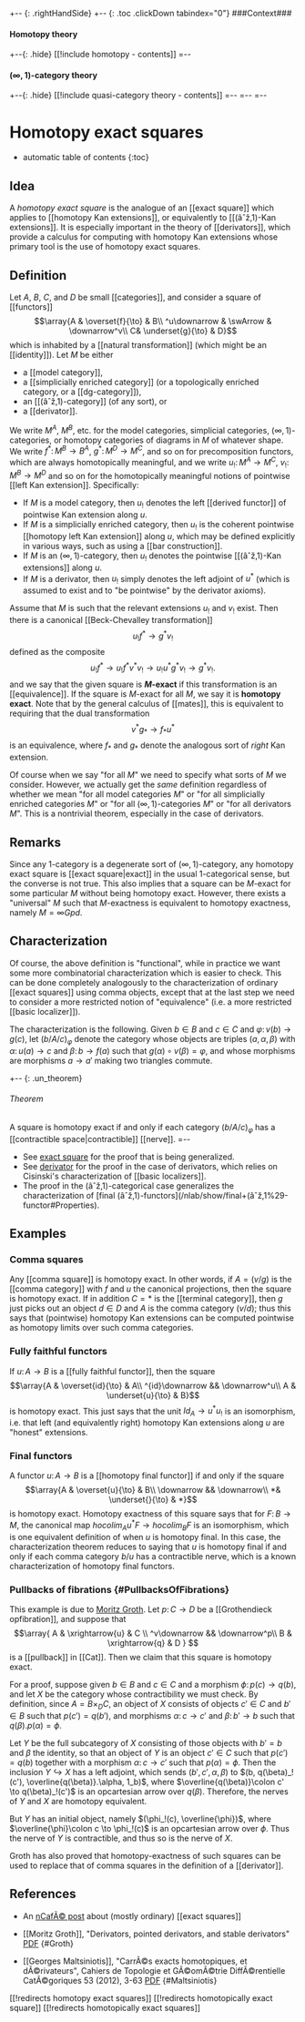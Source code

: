 
+-- {: .rightHandSide}
+-- {: .toc .clickDown tabindex="0"}
###Context###
#### Homotopy theory
+--{: .hide}
[[!include homotopy - contents]]
=--
#### $(\infty,1)$-category theory
+--{: .hide}
[[!include quasi-category theory - contents]]
=--
=--
=--

# Homotopy exact squares
* automatic table of contents
{:toc}

## Idea

A *homotopy exact square* is the analogue of an [[exact square]] which applies to [[homotopy Kan extensions]], or equivalently to [[(âˆž,1)-Kan extensions]].  It is especially important in the theory of [[derivators]], which provide a calculus for computing with homotopy Kan extensions whose primary tool is the use of homotopy exact squares.

## Definition

Let $A$, $B$, $C$, and $D$ be small [[categories]], and consider a square of [[functors]]
$$\array{A & \overset{f}{\to} & B\\
  ^u\downarrow & \swArrow & \downarrow^v\\
  C& \underset{g}{\to} & D}$$
which is inhabited by a [[natural transformation]] (which might be an [[identity]]).  Let $M$ be either

* a [[model category]],
* a [[simplicially enriched category]] (or a topologically enriched category, or a [[dg-category]]),
* an [[(âˆž,1)-category]] (of any sort), or
* a [[derivator]].

We write $M^A$, $M^B$, etc. for the model categories, simplicial categories, $(\infty,1)$-categories, or homotopy categories of diagrams in $M$ of whatever shape.  We write $f^*\colon M^B\to B^A$, $g^*\colon M^D\to M^C$, and so on for precomposition functors, which are always homotopically meaningful, and we write $u_!\colon M^A\to M^C$, $v_!\colon M^B\to M^D$ and so on for the homotopically meaningful notions of pointwise [[left Kan extension]].  Specifically:

* If $M$ is a model category, then $u_!$ denotes the left [[derived functor]] of pointwise Kan extension along $u$.
* If $M$ is a simplicially enriched category, then $u_!$ is the coherent pointwise [[homotopy left Kan extension]] along $u$, which may be defined explicitly in various ways, such as using a [[bar construction]].
* If $M$ is an $(\infty,1)$-category, then $u_!$ denotes the pointwise [[(âˆž,1)-Kan extensions]] along $u$.
* If $M$ is a derivator, then $u_!$ simply denotes the left adjoint of $u^*$ (which is assumed to exist and to "be pointwise" by the derivator axioms).

Assume that $M$ is such that the relevant extensions $u_!$ and $v_!$ exist.  Then there is a canonical [[Beck-Chevalley transformation]]
$$ u_! f^* \to g^* v_! $$
defined as the composite
$$ u_! f^* \to u_! f^* v^* v_! \to u_! u^* g^* v_! \to g^* v_!. $$
and we say that the given square is **$M$-exact** if this transformation is an [[equivalence]].  If the square is $M$-exact for all $M$, we say it is **homotopy exact**.  Note that by the general calculus of [[mates]], this is equivalent to requiring that the dual transformation
$$ v^* g_* \to f_* u^* $$
is an equivalence, where $f_*$ and $g_*$ denote the analogous sort of *right* Kan extension.

Of course when we say "for all $M$" we need to specify what sorts of $M$ we consider.  However, we actually get the *same* definition regardless of whether we mean "for all model categories $M$" or "for all simplicially enriched categories $M$" or "for all $(\infty,1)$-categories $M$" or "for all derivators $M$".  This is a nontrivial theorem, especially in the case of derivators.

## Remarks

Since any 1-category is a degenerate sort of $(\infty,1)$-category, any homotopy exact square is [[exact square|exact]] in the usual 1-categorical sense, but the converse is not true.  This also implies that a square can be $M$-exact for some particular $M$ without being homotopy exact.  However, there exists a "universal" $M$ such that $M$-exactness is equivalent to homotopy exactness, namely $M=\infty Gpd$.

## Characterization

Of course, the above definition is "functional", while in practice we want some more combinatorial characterization which is easier to check.  This can be done completely analogously to the characterization of ordinary [[exact squares]] using comma objects, except that at the last step we need to consider a more restricted notion of "equivalence" (i.e. a more restricted [[basic localizer]]).

The characterization is the following.  Given $b\in B$ and $c\in C$ and $\varphi\colon v(b) \to g(c)$, let $(b/A/c)_\varphi$ denote the category whose objects are triples $(a,\alpha,\beta)$ with $\alpha\colon u(a)\to c$ and $\beta\colon b\to f(a)$ such that $g(\alpha) \circ v(\beta) = \varphi$, and whose morphisms are morphisms $a\to a'$ making two triangles commute.

+-- {: .un_theorem}
###### Theorem
A square is homotopy exact if and only if each category $(b/A/c)_\varphi$ has a [[contractible space|contractible]] [[nerve]].
=--

* See [exact square](/nlab/show/exact+square#CommaObj) for the proof that is being generalized.
* See [derivator](/nlab/show/derivator#ExactSquares) for the proof in the case of derivators, which relies on Cisinski's characterization of [[basic localizers]].
* The proof in the (âˆž,1)-categorical case generalizes the characterization of [final (âˆž,1)-functors](/nlab/show/final+(âˆž,1%29-functor#Properties).

## Examples

### Comma squares

Any [[comma square]] is homotopy exact.  In other words, if $A=(v/g)$ is the [[comma category]] with $f$ and $u$ the canonical projections, then the square is homotopy exact.  If in addition $C=*$ is the [[terminal category]], then $g$ just picks out an object $d\in D$ and $A$ is the comma category $(v/d)$; thus this says that (pointwise) homotopy Kan extensions can be computed pointwise as homotopy limits over such comma categories.

### Fully faithful functors

If $u\colon A\to B$ is a [[fully faithful functor]], then the square
$$\array{A & \overset{id}{\to} & A\\
  ^{id}\downarrow && \downarrow^u\\
  A & \underset{u}{\to} & B}$$
is homotopy exact.  This just says that the unit $Id_A \to u^* u_!$ is an isomorphism, i.e. that left (and equivalently right) homotopy Kan extensions along $u$ are "honest" extensions.

### Final functors

A functor $u\colon A\to B$ is a [[homotopy final functor]] if and only if the square
$$\array{A & \overset{u}{\to} & B\\
  \downarrow && \downarrow\\
  *& \underset{}{\to} & *}$$
is homotopy exact.  Homotopy exactness of this square says that for $F\colon B\to M$, the canonical map $hocolim_A u^*F \to hocolim_B F$ is an isomorphism, which is one equivalent definition of when $u$ is homotopy final.  In this case, the characterization theorem reduces to saying that $u$ is homotopy final if and only if each comma category $b/u$ has a contractible nerve, which is a known characterization of homotopy final functors.

### Pullbacks of fibrations {#PullbacksOfFibrations}

This example is due to [Moritz Groth](#Groth).  Let $p\colon C\to D$ be a [[Grothendieck opfibration]], and suppose that
$$\array{ A & \xrightarrow{u} & C \\
  ^v\downarrow && \downarrow^p\\
  B & \xrightarrow{q} & D } $$
is a [[pullback]] in [[Cat]].  Then we claim that this square is homotopy exact.

For a proof, suppose given $b\in B$ and $c\in C$ and a morphism $\phi\colon p(c) \to q(b)$, and let $X$ be the category whose contractibility we must check.  By definition, since $A = B\times_D C$, an object of $X$ consists of objects $c'\in C$ and $b'\in B$ such that $p(c') = q(b')$, and morphisms $\alpha\colon c\to c'$ and $\beta\colon b' \to b$ such that $q(\beta) . p(\alpha) = \phi$.

Let $Y$ be the full subcategory of $X$ consisting of those objects with $b'=b$ and $\beta$ the identity, so that an object of $Y$ is an object $c'\in C$ such that $p(c') = q(b)$ together with a morphism $\alpha\colon c\to c'$ such that $p(\alpha) = \phi$.  Then the inclusion $Y\hookrightarrow X$ has a left adjoint, which sends $(b',c',\alpha,\beta)$ to $(b, q(\beta)_!(c'), \overline{q(\beta)}.\alpha, 1_b)$, where $\overline{q(\beta)}\colon c' \to q(\beta)_!(c')$ is an opcartesian arrow over $q(\beta)$.  Therefore, the nerves of $Y$ and $X$ are homotopy equivalent.

But $Y$ has an initial object, namely $(\phi_!(c), \overline{\phi})$, where $\overline{\phi}\colon c \to \phi_!(c)$ is an opcartesian arrow over $\phi$.  Thus the nerve of $Y$ is contractible, and thus so is the nerve of $X$.

Groth has also proved that homotopy-exactness of such squares can be used to replace that of comma squares in the definition of a [[derivator]].


## References

* An [nCafÃ© post](http://golem.ph.utexas.edu/category/2010/06/exact_squares.html) about (mostly ordinary) [[exact squares]]

* [[Moritz Groth]], "Derivators, pointed derivators, and stable derivators" [PDF](http://www.math.uni-bonn.de/~mgroth/groth_derivators.pdf)
{#Groth}

* [[Georges Maltsiniotis]], "CarrÃ©s exacts homotopiques, et dÃ©rivateurs", Cahiers de Topologie et GÃ©omÃ©trie DiffÃ©rentielle CatÃ©goriques 53 (2012), 3-63
[PDF](http://webusers.imj-prg.fr/~georges.maltsiniotis/ps/carhex.pdf)
{#Maltsiniotis}


[[!redirects homotopy exact squares]]
[[!redirects homotopically exact square]]
[[!redirects homotopically exact squares]]

